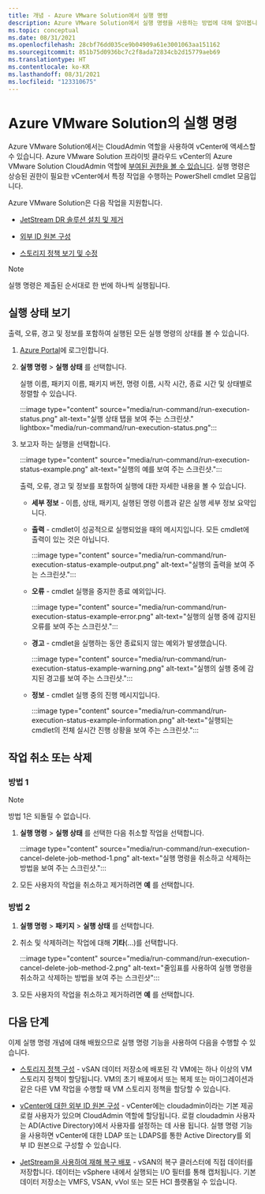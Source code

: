 ```yaml
---
title: 개념 - Azure VMware Solution에서 실행 명령
description: Azure VMware Solution에서 실행 명령을 사용하는 방법에 대해 알아봅니다.
ms.topic: conceptual
ms.date: 08/31/2021
ms.openlocfilehash: 28cbf76dd035ce9b04909a61e3001063aa151162
ms.sourcegitcommit: 851b75d0936bc7c2f8ada72834cb2d15779aeb69
ms.translationtype: HT
ms.contentlocale: ko-KR
ms.lasthandoff: 08/31/2021
ms.locfileid: "123310675"
---
```

# <a name="run-commands-in-azure-vmware-solution"></a>Azure VMware Solution의 실행 명령

Azure VMware Solution에서는 CloudAdmin 역할을 사용하여 vCenter에 액세스할 수 있습니다. Azure VMware Solution 프라이빗 클라우드 vCenter의 Azure VMware Solution CloudAdmin 역할에 [부여된 권한을 볼 수 있습니다](concepts-identity.md#view-the-vcenter-privileges). 실행 명령은 상승된 권한이 필요한 vCenter에서 특정 작업을 수행하는 PowerShell cmdlet 모음입니다. 

Azure VMware Solution은 다음 작업을 지원합니다.

- [JetStream DR 솔루션 설치 및 제거](deploy-disaster-recovery-using-jetstream.md)

- [외부 ID 원본 구성](configure-identity-source-vcenter.md)

- [스토리지 정책 보기 및 수정](configure-storage-policy.md) 


>[!NOTE]
>실행 명령은 제출된 순서대로 한 번에 하나씩 실행됩니다.

## <a name="view-the-status-of-an-execution"></a>실행 상태 보기

출력, 오류, 경고 및 정보를 포함하여 실행된 모든 실행 명령의 상태를 볼 수 있습니다.

1. [Azure Portal](https://portal.azure.com)에 로그인합니다.

1. **실행 명령** > **실행 상태** 를 선택합니다.

   실행 이름, 패키지 이름, 패키지 버전, 명령 이름, 시작 시간, 종료 시간 및 상태별로 정렬할 수 있습니다.  

   :::image type="content" source="media/run-command/run-execution-status.png" alt-text="실행 상태 탭을 보여 주는 스크린샷." lightbox="media/run-command/run-execution-status.png":::

1. 보고자 하는 실행을 선택합니다.

   :::image type="content" source="media/run-command/run-execution-status-example.png" alt-text="실행의 예를 보여 주는 스크린샷.":::

   출력, 오류, 경고 및 정보를 포함하여 실행에 대한 자세한 내용을 볼 수 있습니다.

   - **세부 정보** - 이름, 상태, 패키지, 실행된 명령 이름과 같은 실행 세부 정보 요약입니다. 

   - **출력** - cmdlet이 성공적으로 실행되었을 때의 메시지입니다. 모든 cmdlet에 출력이 있는 것은 아닙니다.

      :::image type="content" source="media/run-command/run-execution-status-example-output.png" alt-text="실행의 출력을 보여 주는 스크린샷.":::

   - **오류** - cmdlet 실행을 중지한 종료 예외입니다.    

      :::image type="content" source="media/run-command/run-execution-status-example-error.png" alt-text="실행의 실행 중에 감지된 오류를 보여 주는 스크린샷.":::

   - **경고** - cmdlet을 실행하는 동안 종료되지 않는 예외가 발생했습니다. 

      :::image type="content" source="media/run-command/run-execution-status-example-warning.png" alt-text="실행의 실행 중에 감지된 경고를 보여 주는 스크린샷.":::

   - **정보** - cmdlet 실행 중의 진행 메시지입니다. 

      :::image type="content" source="media/run-command/run-execution-status-example-information.png" alt-text="실행되는 cmdlet의 전체 실시간 진행 상황을 보여 주는 스크린샷.":::



## <a name="cancel-or-delete-a-job"></a>작업 취소 또는 삭제



### <a name="method-1"></a>방법 1

>[!NOTE]
>방법 1은 되돌릴 수 없습니다.

1. **실행 명령** > **실행 상태** 를 선택한 다음 취소할 작업을 선택합니다.

   :::image type="content" source="media/run-command/run-execution-cancel-delete-job-method-1.png" alt-text="실행 명령을 취소하고 삭제하는 방법을 보여 주는 스크린샷.":::

2. 모든 사용자의 작업을 취소하고 제거하려면 **예** 를 선택합니다.



### <a name="method-2"></a>방법 2

1. **실행 명령** > **패키지** > **실행 상태** 를 선택합니다.

2. 취소 및 삭제하려는 작업에 대해 **기타**(...)를 선택합니다.

   :::image type="content" source="media/run-command/run-execution-cancel-delete-job-method-2.png" alt-text="줄임표를 사용하여 실행 명령을 취소하고 삭제하는 방법을 보여 주는 스크린샷":::

3. 모든 사용자의 작업을 취소하고 제거하려면 **예** 를 선택합니다.



## <a name="next-steps"></a>다음 단계

이제 실행 명령 개념에 대해 배웠으므로 실행 명령 기능을 사용하여 다음을 수행할 수 있습니다.

- [스토리지 정책 구성](configure-storage-policy.md) - vSAN 데이터 저장소에 배포된 각 VM에는 하나 이상의 VM 스토리지 정책이 할당됩니다. VM의 초기 배포에서 또는 복제 또는 마이그레이션과 같은 다른 VM 작업을 수행할 때 VM 스토리지 정책을 할당할 수 있습니다.

- [vCenter에 대한 외부 ID 원본 구성](configure-identity-source-vcenter.md) - vCenter에는 cloudadmin이라는 기본 제공 로컬 사용자가 있으며 CloudAdmin 역할에 할당됩니다. 로컬 cloudadmin 사용자는 AD(Active Directory)에서 사용자를 설정하는 데 사용 됩니다. 실행 명령 기능을 사용하면 vCenter에 대한 LDAP 또는 LDAPS를 통한 Active Directory를 외부 ID 원본으로 구성할 수 있습니다.

- [JetStream을 사용하여 재해 복구 배포](deploy-disaster-recovery-using-jetstream.md) - vSAN의 복구 클러스터에 직접 데이터를 저장합니다. 데이터는 vSphere 내에서 실행되는 I/O 필터를 통해 캡처됩니다. 기본 데이터 저장소는 VMFS, VSAN, vVol 또는 모든 HCI 플랫폼일 수 있습니다. 
